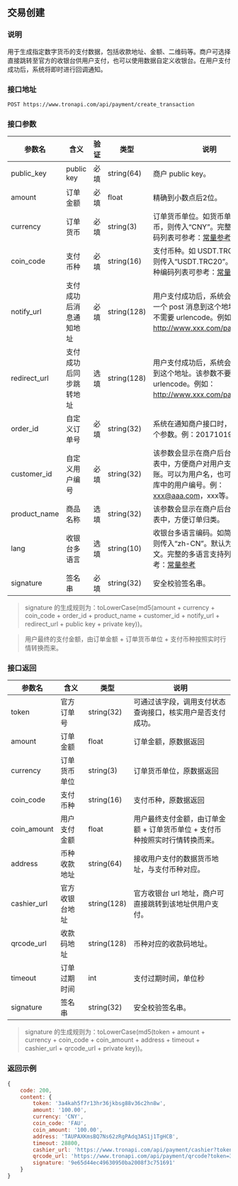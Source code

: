 ## 交易创建

### 说明

用于生成指定数字货币的支付数据，包括收款地址、金额、二维码等。商户可选择直接跳转至官方的收银台供用户支付，也可以使用数据自定义收银台。在用户支付成功后，系统将即时进行回调通知。

### 接口地址

```bash
POST https://www.tronapi.com/api/payment/create_transaction
```

### 接口参数

参数名 | 含义 | 验证 | 类型 | 说明
-|-|-|-|-
public_key | public key	| 必填 | string(64)	| 商户 public key。
amount | 订单金额 | 必填 | float | 精确到小数点后2位。
currency | 订单货币 | 必填 | string(3) | 订单货币单位。如货币单位为人民币，则传入“CNY”。完整的货币编码列表可参考：[常量参考](/api/asset/constant.md)
coin_code | 支付币种 | 必填 | string(16) | 支付币种。如 USDT.TRC20 支付，则传入“USDT.TRC20”。完整的币种编码列表可参考：[常量参考](/api/asset/constant.md)
notify_url | 支付成功后消息通知地址 | 必填 | string(128) | 用户支付成功后，系统会自动发送一个 post 消息到这个地址。该参数不需要 urlencode。例如：http://www.xxx.com/pay_notify。
redirect_url | 支付成功后同步跳转地址 | 选填 | string(128) | 用户支付成功后，系统会自动跳转到这个地址。该参数不要 urlencode。例如：http://www.xxx.com/pay_return。
order_id | 自定义订单号 | 必填 | string(32) | 系统在通知商户接口时，会带上这个参数。例：201710192541。
customer_id | 自定义用户编号 | 必填 | string(32) | 该参数会显示在商户后台的订单列表中，方便商户对用户支付进行对账。可以为用户名，也可以为数据库中的用户编号。例：xxx@aaa.com，xxx等。
product_name | 商品名称 | 选填 | string(32) | 该参数会显示在商户后台的订单列表中，方便订单归类。
lang | 收银台多语言 | 选填 | string(10) | 收银台多语言编码。如简体中文，则传入“zh-CN”。默认为简体中文。完整的多语言支持列表可参考：[常量参考](/api/asset/constant.md)
signature | 签名串 | 必填 | string(32) | 安全校验签名串。

> signature 的生成规则为：toLowerCase(md5(amount + currency + coin_code + order_id + product_name + customer_id + notify_url + redirect_url + public key + private key))。

> 用户最终的支付金额，由订单金额 + 订单货币单位 + 支付币种按照实时行情转换而来。

### 接口返回

参数名 | 含义 | 类型 | 说明
-|-|-|-
token | 官方订单号 | string(32) | 可通过该字段，调用支付状态查询接口，核实用户是否支付成功。
amount | 订单金额 | float | 订单金额，原数据返回
currency | 订单货币单位 | string(3) | 订单货币单位，原数据返回
coin_code | 支付币种 | string(16) | 支付币种，原数据返回
coin_amount | 用户支付金额 | float | 用户最终支付金额，由订单金额 + 订单货币单位 + 支付币种按照实时行情转换而来。
address | 币种收款地址 | string(64) | 接收用户支付的数据货币地址，与支付币种对应。
cashier_url | 官方收银台地址 | string(128) | 官方收银台 url 地址，商户可直接跳转到该地址供用户支付。
qrcode_url | 收款码地址 | string(128) | 币种对应的收款码地址。
timeout | 订单过期时间 | int | 支付过期时间，单位秒
signature | 签名串 | string(32) | 安全校验签名串。

> signature 的生成规则为：toLowerCase(md5(token + amount + currency + coin_code + coin_amount + address + timeout + cashier_url + qrcode_url + private key))。

### 返回示例

```javascript
{
    code: 200,
    content: {
        token: '3a4kah5f7r13hr36jkbsg88v36c2hn8w',
        amount: '100.00',
        currency: 'CNY',
        coin_code: 'FAU',
        coin_amount: '100.00',
        address: 'TAUPAXKmsBQ7Ns62zRgPAdq3AS1j1TgHCB',
        timeout: 28800,
        cashier_url: 'https://www.tronapi.com/api/payment/cashier?token=3a4kah5f7r13hr36jkbsg88v36c2hn8w&locale=zh-CN',
        qrcode_url: 'https://www.tronapi.com/api/payment/qrcode?token=3a4kah5f7r13hr36jkbsg88v36c2hn8w',
        signature: '9e65d44ec49630950ba2008f3c751691'
    }
}
```